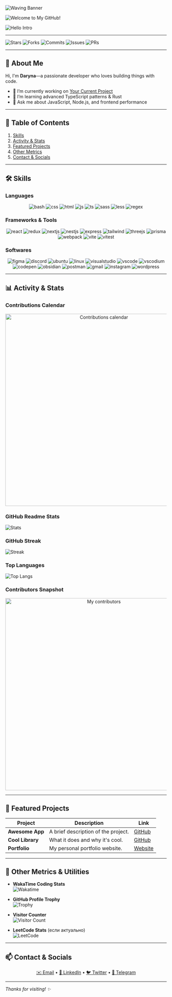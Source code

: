 ![Waving Banner](https://capsule-render.vercel.app/api?type=waving&height=250&color=0:20B2AA,100:98FF98&text=DARYNA-KH&fontColor=ffffff&animation=fadeIn&fontAlign=50&fontAlignY=40)

![Welcome to My GitHub!](https://readme-typing-svg.herokuapp.com?font=Fira+Code&size=48&pause=2000&color=00FF00&background=00000000&center=true&width=600&height=100&lines=Welcome+to+My+GitHub!)

![Hello Intro](https://readme-typing-svg.herokuapp.com?font=Fira+Code&size=24&pause=1500&color=FFFFFF&background=00000000&center=true&width=600&height=80&lines=%F0%9F%8C%9F+Hello%2C+I%27m+Daryna!;%F0%9F%92%BB+I+build+things+with+code;%F0%9F%9A%80+Let%27s+collaborate!)

---

<!-- Badges -->

![Stars](https://img.shields.io/github/stars/daryna-kh/your-repo?style=social)
![Forks](https://img.shields.io/github/forks/daryna-kh/your-repo?style=social)
![Commits](https://img.shields.io/github/commit-activity/m/daryna-kh/your-repo)
![Issues](https://img.shields.io/github/issues/daryna-kh/your-repo)
![PRs](https://img.shields.io/github/issues-pr/daryna-kh/your-repo)

---

## 👋 About Me

Hi, I'm **Daryna**—a passionate developer who loves building things with code.

- 🔭 I’m currently working on [Your Current Project](https://github.com/daryna-kh/your-repo)
- 🌱 I’m learning advanced TypeScript patterns & Rust
- 💬 Ask me about JavaScript, Node.js, and frontend performance

---

## 📑 Table of Contents

1. [Skills](#-skills)
2. [Activity & Stats](#-activity--stats)
3. [Featured Projects](#-featured-projects)
4. [Other Metrics](#-other-metrics)
5. [Contact & Socials](#-contact--socials)

---

## 🛠 Skills

### Languages

<p align="center">
  <img src="https://skillicons.dev/icons?i=bash" alt="bash" />
  <img src="https://skillicons.dev/icons?i=css" alt="css" />
  <img src="https://skillicons.dev/icons?i=html" alt="html" />
  <img src="https://skillicons.dev/icons?i=js" alt="js" />
  <img src="https://skillicons.dev/icons?i=ts" alt="ts" />
  <img src="https://skillicons.dev/icons?i=sass" alt="sass" />
  <img src="https://skillicons.dev/icons?i=less" alt="less" />
  <img src="https://skillicons.dev/icons?i=regex" alt="regex" />
</p>

### Frameworks & Tools

<p align="center">
  <img src="https://skillicons.dev/icons?i=react" alt="react" />
  <img src="https://skillicons.dev/icons?i=redux" alt="redux" />
  <img src="https://skillicons.dev/icons?i=nextjs" alt="nextjs" />
  <img src="https://skillicons.dev/icons?i=nestjs" alt="nestjs" />
  <img src="https://skillicons.dev/icons?i=express" alt="express" />
  <img src="https://skillicons.dev/icons?i=tailwind" alt="tailwind" />
  <img src="https://skillicons.dev/icons?i=threejs" alt="threejs" />
  <img src="https://skillicons.dev/icons?i=prisma" alt="prisma" />
  <img src="https://skillicons.dev/icons?i=webpack" alt="webpack" />
  <img src="https://skillicons.dev/icons?i=vite" alt="vite" />
  <img src="https://skillicons.dev/icons?i=vitest" alt="vitest" />
</p>

### Softwares

<p align="center">
  <img src="https://skillicons.dev/icons?i=figma" alt="figma" />
  <img src="https://skillicons.dev/icons?i=discord" alt="discord" />
  <img src="https://skillicons.dev/icons?i=ubuntu" alt="ubuntu" />
  <img src="https://skillicons.dev/icons?i=linux" alt="linux" />
  <img src="https://skillicons.dev/icons?i=visualstudio" alt="visualstudio" />
  <img src="https://skillicons.dev/icons?i=vscode" alt="vscode" />
  <img src="https://skillicons.dev/icons?i=vscodium" alt="vscodium" />
  <img src="https://skillicons.dev/icons?i=codepen" alt="codepen" />
  <img src="https://skillicons.dev/icons?i=obsidian" alt="obsidian" />
  <img src="https://skillicons.dev/icons?i=postman" alt="postman" />
  <img src="https://skillicons.dev/icons?i=gmail" alt="gmail" />
  <img src="https://skillicons.dev/icons?i=instagram" alt="instagram" />
  <img src="https://skillicons.dev/icons?i=wordpress" alt="wordpress" />
</p>

---

## 📊 Activity & Stats

### Contributions Calendar

<p align="center">
  <img src="./screens/contributions-calendar.svg" alt="Contributions calendar" width="600" />
</p>

### GitHub Readme Stats

![Stats](https://github-readme-stats.vercel.app/api?username=daryna-kh&show_icons=true&theme=radical)

### GitHub Streak

![Streak](https://github-readme-streak-stats.herokuapp.com/?user=daryna-kh)

### Top Languages

![Top Langs](https://github-readme-stats.vercel.app/api/top-langs/?username=daryna-kh&layout=compact)

### Contributors Snapshot

<p align="center">
  <img src="./screens/contributors.png" alt="My contributors" width="600" />
</p>

---

## 🚀 Featured Projects

| Project          | Description                         | Link                                               |
| ---------------- | ----------------------------------- | -------------------------------------------------- |
| **Awesome App**  | A brief description of the project. | [GitHub](https://github.com/daryna-kh/awesome-app) |
| **Cool Library** | What it does and why it's cool.     | [GitHub](https://github.com/daryna-kh/cool-lib)    |
| **Portfolio**    | My personal portfolio website.      | [Website](https://daryna.dev)                      |

---

## 🔧 Other Metrics & Utilities

- **WakaTime Coding Stats**  
  ![Wakatime](https://github-readme-stats.vercel.app/api/wakatime?username=daryna-kh)

- **GitHub Profile Trophy**  
  ![Trophy](https://github-profile-trophy.vercel.app/?username=daryna-kh)

- **Visitor Counter**  
  ![Visitor Count](https://visitor-badge.glitch.me/badge?page_id=daryna-kh.daryna-kh)

- **LeetCode Stats** (если актуально)  
  ![LeetCode](https://leetcard.jacoblin.cool/daryna-kh)

---

## 📫 Contact & Socials

<p align="center">
  <a href="mailto:your.email@example.com">✉️ Email</a> •
  <a href="https://linkedin.com/in/yourprofile">🔗 LinkedIn</a> •
  <a href="https://twitter.com/yourhandle">🐦 Twitter</a> •
  <a href="https://t.me/yourtelegram">💬 Telegram</a>
</p>

---

_Thanks for visiting! ✨_
